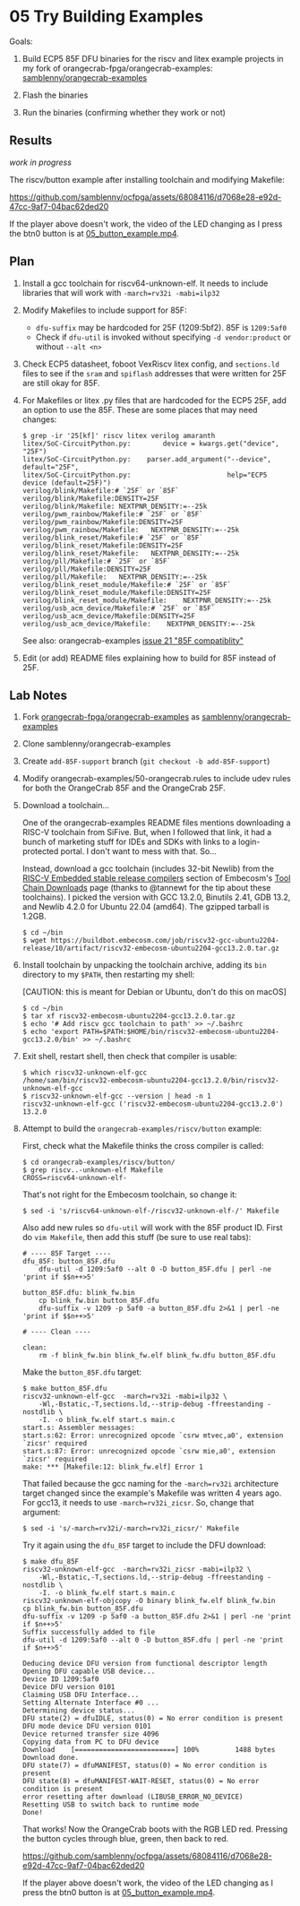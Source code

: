 # 05 Try Building Examples

Goals:

1. Build ECP5 85F DFU binaries for the riscv and litex example projects in my
   fork of orangecrab-fpga/orangecrab-examples:
   [samblenny/orangecrab-examples](https://github.com/samblenny/orangecrab-examples)

2. Flash the binaries

3. Run the binaries (confirming whether they work or not)


## Results

*work in progress*

The riscv/button example after installing toolchain and modifying Makefile:

https://github.com/samblenny/ocfpga/assets/68084116/d7068e28-e92d-47cc-9af7-04bac62ded20

If the player above doesn't work, the video of the LED changing as I press the
btn0 button is at [05_button_example.mp4](05_button_example.mp4).


## Plan

1. Install a gcc toolchain for riscv64-unknown-elf. It needs to include
   libraries that will work with `-march=rv32i -mabi=ilp32`

2. Modify Makefiles to include support for 85F:
   - `dfu-suffix` may be hardcoded for 25F (1209:5bf2). 85F is `1209:5af0`
   - Check if `dfu-util` is invoked without specifying `-d vendor:product` or
     without `--alt <n>`

3. Check ECP5 datasheet, foboot VexRiscv litex config, and `sections.ld` files
   to see if the `sram` and `spiflash` addresses that were written for 25F are
   still okay for 85F.

4. For Makefiles or litex .py files that are hardcoded for the ECP5 25F, add an
   option to use the 85F. These are some places that may need changes:

    ```
    $ grep -ir '25[kf]' riscv litex verilog amaranth
    litex/SoC-CircuitPython.py:        device = kwargs.get("device", "25F")
    litex/SoC-CircuitPython.py:    parser.add_argument("--device", default="25F",
    litex/SoC-CircuitPython.py:                        help="ECP5 device (default=25F)")
    verilog/blink/Makefile:# `25F` or `85F`
    verilog/blink/Makefile:DENSITY=25F
    verilog/blink/Makefile:	NEXTPNR_DENSITY:=--25k
    verilog/pwm_rainbow/Makefile:# `25F` or `85F`
    verilog/pwm_rainbow/Makefile:DENSITY=25F
    verilog/pwm_rainbow/Makefile:	NEXTPNR_DENSITY:=--25k
    verilog/blink_reset/Makefile:# `25F` or `85F`
    verilog/blink_reset/Makefile:DENSITY=25F
    verilog/blink_reset/Makefile:	NEXTPNR_DENSITY:=--25k
    verilog/pll/Makefile:# `25F` or `85F`
    verilog/pll/Makefile:DENSITY=25F
    verilog/pll/Makefile:	NEXTPNR_DENSITY:=--25k
    verilog/blink_reset_module/Makefile:# `25F` or `85F`
    verilog/blink_reset_module/Makefile:DENSITY=25F
    verilog/blink_reset_module/Makefile:	NEXTPNR_DENSITY:=--25k
    verilog/usb_acm_device/Makefile:# `25F` or `85F`
    verilog/usb_acm_device/Makefile:DENSITY=25F
    verilog/usb_acm_device/Makefile:	NEXTPNR_DENSITY:=--25k
    ```

   See also: orangecrab-examples
   [issue 21 "85F compatiblity"](https://github.com/orangecrab-fpga/orangecrab-examples/issues/21)

5. Edit (or add) README files explaining how to build for 85F instead of 25F.


## Lab Notes

1. Fork [orangecrab-fpga/orangecrab-examples](https://github.com/orangecrab-fpga/orangecrab-examples)
   as [samblenny/orangecrab-examples](https://github.com/samblenny/orangecrab-examples)

2. Clone samblenny/orangecrab-examples

3. Create `add-85F-support` branch (`git checkout -b add-85F-support`)

4. Modify orangecrab-examples/50-orangecrab.rules to include udev rules for
   both the OrangeCrab 85F and the OrangeCrab 25F.

5. Download a toolchain...

   One of the orangecrab-examples README files mentions downloading a RISC-V
   toolchain from SiFive. But, when I followed that link, it had a bunch of
   marketing stuff for IDEs and SDKs with links to a login-protected portal. I
   don't want to mess with that. So...

   Instead, download a gcc toolchain (includes 32-bit Newlib) from the
   [RISC-V Embedded stable release compilers](https://www.embecosm.com/resources/tool-chain-downloads/#riscv-stable)
   section of Embecosm's
   [Tool Chain Downloads](https://www.embecosm.com/resources/tool-chain-downloads/)
   page (thanks to \@tannewt for the tip about these toolchains). I picked the
   version with GCC 13.2.0, Binutils 2.41, GDB 13.2, and Newlib 4.2.0 for
   Ubuntu 22.04 (amd64). The gzipped tarball is 1.2GB.

    ```
    $ cd ~/bin
    $ wget https://buildbot.embecosm.com/job/riscv32-gcc-ubuntu2204-release/10/artifact/riscv32-embecosm-ubuntu2204-gcc13.2.0.tar.gz
    ```

6. Install toolchain by unpacking the toolchain archive, adding its `bin`
   directory to my `$PATH`, then restarting my shell:

   [CAUTION: this is meant for Debian or Ubuntu, don't do this on macOS]

    ```
    $ cd ~/bin
    $ tar xf riscv32-embecosm-ubuntu2204-gcc13.2.0.tar.gz
    $ echo '# Add riscv gcc toolchain to path' >> ~/.bashrc
    $ echo 'export PATH=$PATH:$HOME/bin/riscv32-embecosm-ubuntu2204-gcc13.2.0/bin' >> ~/.bashrc
    ```

7. Exit shell, restart shell, then check that compiler is usable:

    ```
    $ which riscv32-unknown-elf-gcc
    /home/sam/bin/riscv32-embecosm-ubuntu2204-gcc13.2.0/bin/riscv32-unknown-elf-gcc
    $ riscv32-unknown-elf-gcc --version | head -n 1
    riscv32-unknown-elf-gcc ('riscv32-embecosm-ubuntu2204-gcc13.2.0') 13.2.0
    ```

8. Attempt to build the `orangecrab-examples/riscv/button` example:

   First, check what the Makefile thinks the cross compiler is called:
    ```
    $ cd orangecrab-examples/riscv/button/
    $ grep riscv..-unknown-elf Makefile
    CROSS=riscv64-unknown-elf-
    ```

   That's not right for the Embecosm toolchain, so change it:
    ```
    $ sed -i 's/riscv64-unknown-elf-/riscv32-unknown-elf-/' Makefile
    ```

   Also add new rules so `dfu-util` will work with the 85F product ID. First
   do `vim Makefile`, then add this stuff (be sure to use real tabs):

    ```
    # ---- 85F Target ----
    dfu_85F: button_85F.dfu
        dfu-util -d 1209:5af0 --alt 0 -D button_85F.dfu | perl -ne 'print if $$n++>5'

    button_85F.dfu: blink_fw.bin
        cp blink_fw.bin button_85F.dfu
        dfu-suffix -v 1209 -p 5af0 -a button_85F.dfu 2>&1 | perl -ne 'print if $$n++>5'

    # ---- Clean ----

    clean:
        rm -f blink_fw.bin blink_fw.elf blink_fw.dfu button_85F.dfu
    ```

   Make the `button_85F.dfu` target:
    ```
    $ make button_85F.dfu
    riscv32-unknown-elf-gcc  -march=rv32i -mabi=ilp32 \
        -Wl,-Bstatic,-T,sections.ld,--strip-debug -ffreestanding -nostdlib \
        -I. -o blink_fw.elf start.s main.c
    start.s: Assembler messages:
    start.s:62: Error: unrecognized opcode `csrw mtvec,a0', extension `zicsr' required
    start.s:87: Error: unrecognized opcode `csrw mie,a0', extension `zicsr' required
    make: *** [Makefile:12: blink_fw.elf] Error 1
    ```

   That failed because the gcc naming for the `-march=rv32i` architecture
   target changed since the example's Makefile was written 4 years ago. For
   gcc13, it needs to use `-march=rv32i_zicsr`. So, change that argument:
    ```
    $ sed -i 's/-march=rv32i/-march=rv32i_zicsr/' Makefile
    ```

   Try it again using the `dfu_85F` target to include the DFU download:
    ```
    $ make dfu_85F
    riscv32-unknown-elf-gcc  -march=rv32i_zicsr -mabi=ilp32 \
        -Wl,-Bstatic,-T,sections.ld,--strip-debug -ffreestanding -nostdlib \
        -I. -o blink_fw.elf start.s main.c
    riscv32-unknown-elf-objcopy -O binary blink_fw.elf blink_fw.bin
    cp blink_fw.bin button_85F.dfu
    dfu-suffix -v 1209 -p 5af0 -a button_85F.dfu 2>&1 | perl -ne 'print if $n++>5'
    Suffix successfully added to file
    dfu-util -d 1209:5af0 --alt 0 -D button_85F.dfu | perl -ne 'print if $n++>5'

    Deducing device DFU version from functional descriptor length
    Opening DFU capable USB device...
    Device ID 1209:5af0
    Device DFU version 0101
    Claiming USB DFU Interface...
    Setting Alternate Interface #0 ...
    Determining device status...
    DFU state(2) = dfuIDLE, status(0) = No error condition is present
    DFU mode device DFU version 0101
    Device returned transfer size 4096
    Copying data from PC to DFU device
    Download	[=========================] 100%         1488 bytes
    Download done.
    DFU state(7) = dfuMANIFEST, status(0) = No error condition is present
    DFU state(8) = dfuMANIFEST-WAIT-RESET, status(0) = No error condition is present
    error resetting after download (LIBUSB_ERROR_NO_DEVICE)
    Resetting USB to switch back to runtime mode
    Done!
    ```

   That works! Now the OrangeCrab boots with the RGB LED red. Pressing the
   button cycles through blue, green, then back to red.

   https://github.com/samblenny/ocfpga/assets/68084116/d7068e28-e92d-47cc-9af7-04bac62ded20

   If the player above doesn't work, the video of the LED changing as I press the
   btn0 button is at [05_button_example.mp4](05_button_example.mp4).
